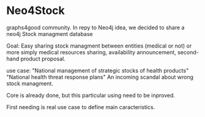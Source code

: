 # Neo4Stock
graphs4good community.  In repy to Neo4j idea, we decided to share a neo4j Stock managment database

Goal:
Easy sharing stock managment between entities (medical or not)
or more simply medical resources sharing, availability announcement, second-hand product proposal.

use case:
"National management of strategic stocks of health products"
"National health threat response plans" 
An incoming scandal about wrong stock managment.


Core is already done, but this particular using need to be inproved.

First needing is real use case to define main caracteristics.
